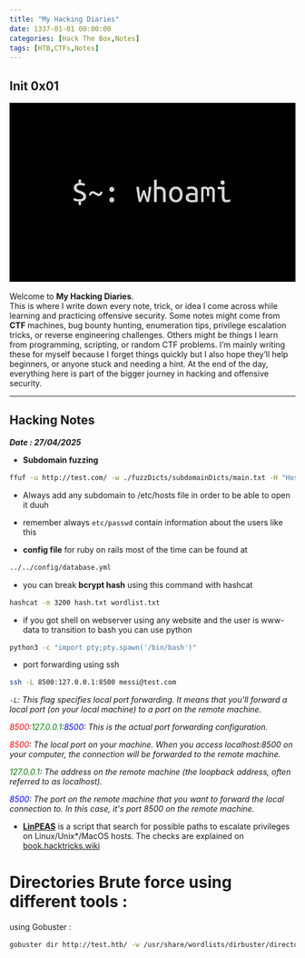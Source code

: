 ```yaml
---
title: "My Hacking Diaries"
date: 1337-01-01 00:00:00 
categories: [Hack The Box,Notes]
tags: [HTB,CTFs,Notes]
---
```

## Init 0x01
![](../whoami.png)


Welcome to **My Hacking Diaries**.  
This is where I write down every note, trick, or idea I come across while learning and practicing offensive security. 
Some notes might come from **CTF** machines, bug bounty hunting, enumeration tips, privilege escalation tricks, or reverse engineering challenges. 
Others might be things I learn from programming, scripting, or random CTF problems. 
I’m mainly writing these for myself because I forget things quickly but I also hope they’ll help beginners, or anyone stuck and needing a hint. At the end of the day, everything here is part of the bigger journey in hacking and offensive security.

---

## Hacking Notes  
**_Date : 27/04/2025_**

- **Subdomain fuzzing**
```bash
ffuf -u http://test.com/ -w ./fuzzDicts/subdomainDicts/main.txt -H "Host:FUZZ.test.com"  -mc 200
```

- Always add any subdomain to /etc/hosts file in order to be able to open it duuh
- remember always `etc/passwd` contain information about the users like this 

- **config file** for ruby on rails most of the time can be found at 
```bash
../../config/database.yml
```
- you can break **bcrypt hash** using this command with hashcat
```bash
hashcat -m 3200 hash.txt wordlist.txt
```
- if you got shell on webserver using any website and the user is www-data to transition to bash you can use python 
```bash
python3 -c "import pty;pty.spawn('/bin/bash')"
```
- port forwarding using ssh 

```bash
ssh -L 8500:127.0.0.1:8500 messi@test.com 
```

_`-L`: This flag specifies local port forwarding. It means that you'll forward a local port (on your local machine) to a port on the remote machine._

_<span style="color:red;">8500</span>:<span style="color:green;">127.0.0.1</span>:<span style="color:blue;">8500</span>: This is the actual port forwarding configuration._

_<span style="color:red;">8500</span>: The local port on your machine. When you access localhost:8500 on your computer, the connection will be forwarded to the remote machine._

_<span style="color:green;">127.0.0.1</span>: The address on the remote machine (the loopback address, often referred to as localhost)._

_<span style="color:blue;">8500</span>: The port on the remote machine that you want to forward the local connection to. In this case, it's port 8500 on the remote machine._

- **[LinPEAS](https://github.com/peass-ng/PEASS-ng/tree/master/linPEAS)** is a script that search for possible paths to escalate privileges on Linux/Unix*/MacOS hosts. The checks are explained on [book.hacktricks.wiki](https://book.hacktricks.wiki)


# Directories Brute force using different tools :
using Gobuster : 
```bash
gobuster dir http://test.htb/ -w /usr/share/wordlists/dirbuster/directory-list-2.3-medium.txt -x txt,asp,aspx,html
```
